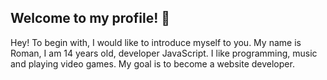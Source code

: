 ## Welcome to my profile! 👋
<a width="300px"> Hey! To begin with, I would like to introduce myself to you. My name is Roman, I am 14 years old, developer JavaScript. I like programming, music and playing video games. My goal is to become a website developer. </a>
